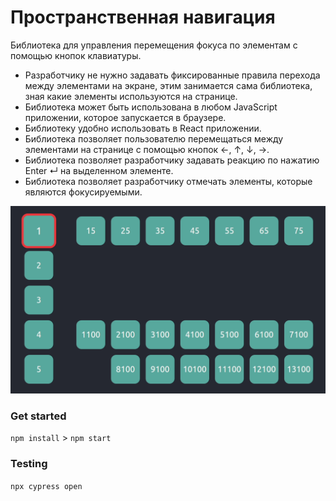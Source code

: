 # Пространственная навигация  
  
Библиотека для управления перемещения фокуса по элементам с помощью кнопок клавиатуры.  
  
- Разработчику не нужно задавать фиксированные правила перехода между элементами на экране, этим занимается сама библиотека, зная какие элементы используются на странице.
- Библиотека может быть использована в любом JavaScript приложении, которое запускается в браузере.
- Библиотеку удобно использовать в React приложении.
- Библиотека позволяет пользователю перемещаться между элементами на странице с помощью кнопок ←, ↑, ↓, →.
- Библиотека позволяет разработчику задавать реакцию по нажатию Enter ↵ на выделенном элементе.
- Библиотека позволяет разработчику отмечать элементы, которые являются фокусируемыми.

![example](./Peek%202022-07-18%2020-20.gif)
### Get started

`npm install` > `npm start`

### Testing

 `npx cypress open`
